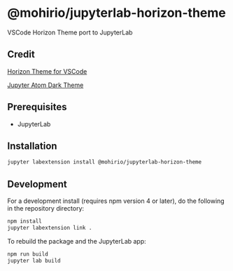 # @mohirio/jupyterlab-horizon-theme

VSCode Horizon Theme port to JupyterLab

## Credit

[Horizon Theme for VSCode](https://horizontheme.com)

[Jupyter Atom Dark Theme](https://github.com/BurglarBenson/Jupyter-Atom-Dark-Theme)

## Prerequisites

* JupyterLab

## Installation

```bash
jupyter labextension install @mohirio/jupyterlab-horizon-theme
```

## Development

For a development install (requires npm version 4 or later), do the following in the repository directory:

```bash
npm install
jupyter labextension link .
```

To rebuild the package and the JupyterLab app:

```bash
npm run build
jupyter lab build
```
